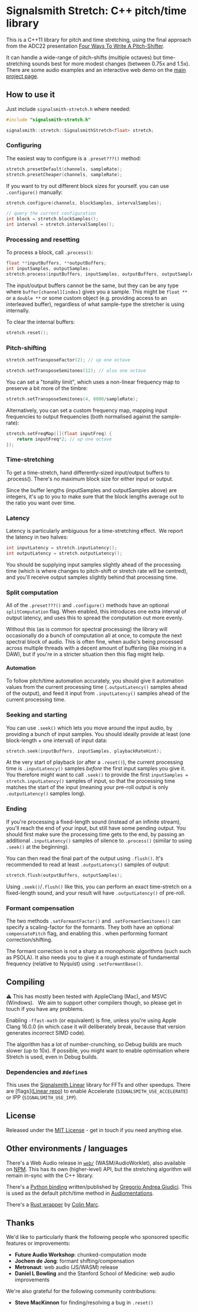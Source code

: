 # Signalsmith Stretch: C++ pitch/time library

This is a C++11 library for pitch and time stretching, using the final approach from the ADC22 presentation [Four Ways To Write A Pitch-Shifter](https://www.youtube.com/watch?v=fJUmmcGKZMI).

It can handle a wide-range of pitch-shifts (multiple octaves) but time-stretching sounds best for more modest changes (between 0.75x and 1.5x).  There are some audio examples and an interactive web demo on the [main project page](https://signalsmith-audio.co.uk/code/stretch/).

## How to use it

Just include `signalsmith-stretch.h` where needed:

```cpp
#include "signalsmith-stretch.h"

signalsmith::stretch::SignalsmithStretch<float> stretch;
```

### Configuring

The easiest way to configure is a `.preset???()` method:

```cpp
stretch.presetDefault(channels, sampleRate);
stretch.presetCheaper(channels, sampleRate);
```

If you want to try out different block sizes for yourself. you can use `.configure()` manually:

```cpp
stretch.configure(channels, blockSamples, intervalSamples);

// query the current configuration
int block = stretch.blockSamples();
int interval = stretch.intervalSamples();
```

### Processing and resetting

To process a block, call `.process()`:

```cpp
float **inputBuffers, **outputBuffers;
int inputSamples, outputSamples;
stretch.process(inputBuffers, inputSamples, outputBuffers, outputSamples);
```

The input/output buffers cannot be the same, but they can be any type where `buffer[channel][index]` gives you a sample.  This might be `float **` or a `double **` or some custom object (e.g. providing access to an interleaved buffer), regardless of what sample-type the stretcher is using internally.

To clear the internal buffers:

```cpp
stretch.reset();
```

### Pitch-shifting

```cpp
stretch.setTransposeFactor(2); // up one octave

stretch.setTransposeSemitones(12); // also one octave
```

You can set a "tonality limit", which uses a non-linear frequency map to preserve a bit more of the timbre:

```cpp
stretch.setTransposeSemitones(4, 8000/sampleRate);
```

Alternatively, you can set a custom frequency map, mapping input frequencies to output frequencies (both normalised against the sample-rate): 

```cpp
stretch.setFreqMap([](float inputFreq) {
	return inputFreq*2; // up one octave
});
```

### Time-stretching

To get a time-stretch, hand differently-sized input/output buffers to .process(). There's no maximum block size for either input or output.

Since the buffer lengths (inputSamples and outputSamples above) are integers, it's up to you to make sure that the block lengths average out to the ratio you want over time.

### Latency

Latency is particularly ambiguous for a time-stretching effect. We report the latency in two halves:

```cpp
int inputLatency = stretch.inputLatency();
int outputLatency = stretch.outputLatency();
```

You should be supplying input samples slightly ahead of the processing time (which is where changes to pitch-shift or stretch rate will be centred), and you'll receive output samples slightly behind that processing time.

### Split computation

All of the `.preset???()` and `.configure()` methods have an optional `splitComputation` flag.  When enabled, this introduces one extra interval of output latency, and uses this to spread the computation out more evenly.

Without this (as is common for spectral processing) the library will occasionally do a bunch of computation all at once, to compute the next spectral block of audio.  This is often fine, when audio's being processed across multiple threads with a decent amount of buffering (like mixing in a DAW), but if you're in a stricter situation then this flag might help. 

#### Automation

To follow pitch/time automation accurately, you should give it automation values from the current processing time (`.outputLatency()` samples ahead of the output), and feed it input from `.inputLatency()` samples ahead of the current processing time.

### Seeking and starting

You can use `.seek()` which lets you move around the input audio, by providing a bunch of input samples.  You should ideally provide at least (one block-length + one interval) of input data:

```cpp
stretch.seek(inputBuffers, inputSamples, playbackRateHint);
```

At the very start of playback (or after a `.reset()`), the current processing time is `.inputLatency()` samples *before* the first input samples you give it.  You therefore might want to call `.seek()` to provide the first `inputSamples = stretch.inputLatency()` samples of input, so that the processing time matches the start of the input (meaning your pre-roll output is only `.outputLatency()` samples long).

### Ending

If you're processing a fixed-length sound (instead of an infinite stream), you'll reach the end of your input, but still have some pending output.  You should first make sure the processing time gets to the end, by passing an additional `.inputLatency()` samples of silence to `.process()` (similar to using `.seek()` at the beginning).

You can then read the final part of the output using `.flush()`.  It's recommended to read at least `.outputLatency()` samples of output:

```cpp
stretch.flush(outputBuffers, outputSamples);
``` 

Using `.seek()`/`.flush()` like this, you can perform an exact time-stretch on a fixed-length sound, and your result will have `.outputLatency()` of pre-roll.

### Formant compensation

The two methods `.setFormantFactor()` and `.setFormantSemitones()` can specify a scaling-factor for the formants.  They both have an optional `compensatePitch` flag, and enabling this . when performing formant correction/shifting.

The formant correction is not a sharp as monophonic algorithms (such such as PSOLA).  It also needs you to give it a rough estimate of fundamental frequency (relative to Nyquist) using `.setFormantBase()`.

## Compiling

⚠️ This has mostly been tested with AppleClang (Mac), and MSVC (Windows).  We aim to support other compilers though, so please get in touch if you have any problems.

Enabling `-ffast-math` (or equivalent) is fine, unless you're using Apple Clang 16.0.0 (in which case it will deliberately break, because that version generates incorrect SIMD code).

The algorithm has a lot of number-crunching, so Debug builds are much slower (up to 10x).  If possible, you might want to enable optimisation where Stretch is used, even in Debug builds.

### Dependencies and `#define`s

This uses the [Signalsmith Linear](https://github.com/Signalsmith-Audio/linear) library for FFTs and other speedups.  There are [flags]([Linear repo](https://github.com/Signalsmith-Audio/linear?tab=readme-ov-file#building)) to enable Accelerate (`SIGNALSMITH_USE_ACCELERATE`) or IPP (`SIGNALSMITH_USE_IPP`).

## License

Released under the [MIT License](LICENSE.txt) - get in touch if you need anything else.

## Other environments / languages

There's a Web Audio release in [`web/`](web/) (WASM/AudioWorklet), also available on [NPM](npmjs.com/package/signalsmith-stretch).  This has its own (higher-level) API, but the stretching algorithm will remain in-sync with the C++ library.

There's a [Python binding](https://pypi.org/project/python-stretch/) written/published by [Gregorio Andrea Giudici](https://github.com/gregogiudici/python-stretch).  This is used as the default pitch/time method in [Audiomentations](https://iver56.github.io/audiomentations/).

There's a [Rust wrapper](https://crates.io/crates/signalsmith-stretch) by [Colin Marc](https://github.com/colinmarc/signalsmith-stretch-rs).

## Thanks

We'd like to particularly thank the following people who sponsored specific features or improvements:

* **Future Audio Workshop**: chunked-computation mode
* **Jochem de Jong**: formant shifting/compensation
* **Metronaut**: web audio (JS/WASM) release
* **Daniel L Bowling** and the Stanford School of Medicine: web audio improvements

We're also grateful for the following community contributions:

* **Steve MacKinnon** for finding/resolving a bug in `.reset()`
